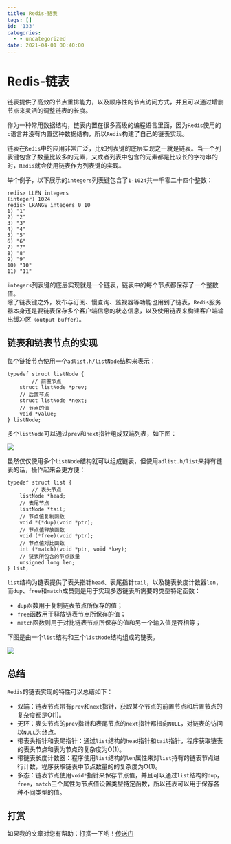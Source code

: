 ```yaml
---
title: Redis-链表
tags: []
id: '133'
categories:
  - - uncategorized
date: 2021-04-01 00:40:00
---
```


# Redis-链表

链表提供了高效的节点重排能力，以及顺序性的节点访问方式，并且可以通过增删节点来灵活的调整链表的长度。

作为一种常用数据结构，链表内置在很多高级的编程语言里面，因为`Redis`使用的`c`语言并没有内置这种数据结构，所以`Redis`构建了自己的链表实现。

链表在`Redis`中的应用非常广泛，比如列表键的底层实现之一就是链表。当一个列表键包含了数量比较多的元素，又或者列表中包含的元素都是比较长的字符串的时，`Redis`就会使用链表作为列表键的实现。

举个例子，以下展示的`integers`列表键包含了`1-1024`共一千零二十四个整数：

```
redis> LLEN integers
(integer) 1024
redis> LRANGE integers 0 10
1) "1"
2) "2"
3) "3"
4) "4"
5) "5"
6) "6"
7) "7"
8) "8"
9) "9"
10) "10"
11) "11"
```

`integers`列表键的底层实现就是一个链表，链表中的每个节点都保存了一个整数值。  
除了链表键之外，发布与订阅、慢查询、监视器等功能也用到了链表，`Redis`服务器本身还是要链表保存多个客户端信息的状态信息，以及使用链表来构建客户端输出缓冲区`（output buffer）`。

## 链表和链表节点的实现

每个链接节点使用一个`adlist.h/listNode`结构来表示：

```
typedef struct listNode {
        // 前置节点
    struct listNode *prev;
    // 后置节点
    struct listNode *next;
    // 节点的值
    void *value;
} listNode;
```

多个`listNode`可以通过`prev`和`next`指针组成双端列表，如下图：

![](https://qiniu.gaobinzhan.com/uPic/GppfqG.png)

虽然仅仅使用多个`listNode`结构就可以组成链表，但使用`adlist.h/list`来持有链表的话，操作起来会更方便：

```
typedef struct list {
        // 表头节点
    listNode *head;
    // 表尾节点
    listNode *tail;
    // 节点值复制函数
    void *(*dup)(void *ptr);
    // 节点值释放函数
    void (*free)(void *ptr);
    // 节点值对比函数
    int (*match)(void *ptr, void *key);
    // 链表所包含的节点数量
    unsigned long len;
} list;
```

`list`结构为链表提供了表头指针`head`、表尾指针`tail`，以及链表长度计数器`len`，而`dup`、`free`和`match`成员则是用于实现多态链表所需要的类型特定函数：

*   `dup`函数用于复制链表节点所保存的值；
*   `free`函数用于释放链表节点所保存的值；
*   `match`函数则用于对比链表节点所保存的值和另一个输入值是否相等；

下图是由一个`list`结构和三个`listNode`结构组成的链表。

![](https://qiniu.gaobinzhan.com/uPic/9MYc5C.png)

## 总结

`Redis`的链表实现的特性可以总结如下：

*   双端：链表节点带有`prev`和`next`指针，获取某个节点的前置节点和后置节点的复杂度都是O(1)。
*   无环：表头节点的`prev`指针和表尾节点的`next`指针都指向`NULL`，对链表的访问以`NULL`为终点。
*   带表头指针和表尾指针：通过`list`结构的`head`指针和`tail`指针，程序获取链表的表头节点和表为节点的复杂度为O(1)。
*   带链表长度计数器：程序使用`list`结构的`len`属性来对`list`持有的链表节点进行计数，程序获取链表中节点数量的的复杂度为O(1)。
*   多态：链表节点使用`void*`指针来保存节点值，并且可以通过`list`结构的`dup`，`free`，`match`三个属性为节点值设置类型特定函数，所以链表可以用于保存各种不同类型的值。

## 打赏

如果我的文章对您有帮助：打赏一下哟！[传送门](https://beg.gaobinzhan.com/)